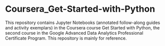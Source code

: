 # Coursera_Get-Started-with-Python
This repository contains Jupyter Notebooks (annotated follow-along guides and activity exemplars) in the Coursera course Get Started with Python, the second course in the Google Advanced Data Analytics Professional Certificate Program. This repository is mainly for reference. 
